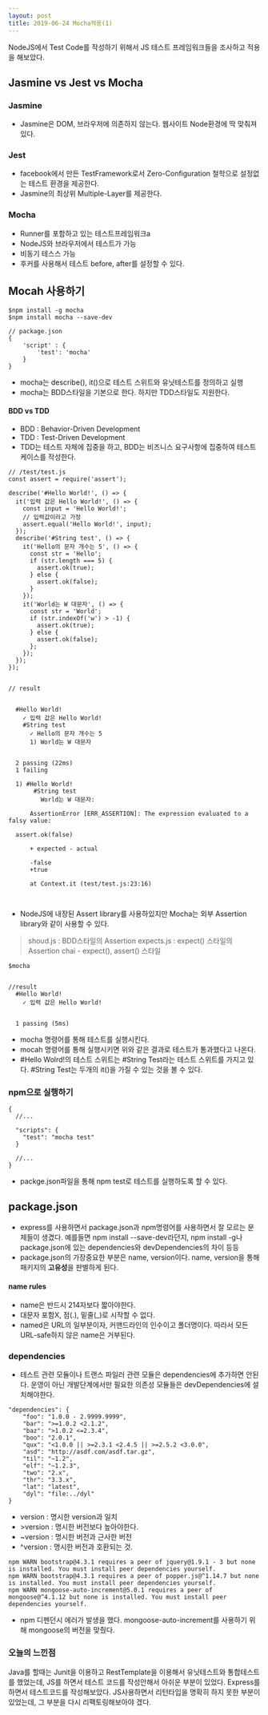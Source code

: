 ```yaml
---
layout: post
title: 2019-06-24 Mocha적용(1)
---
```


NodeJS에서 Test Code를 작성하기 위해서 JS 테스트 프레임워크들을 조사하고 적용을 해보았다.

## Jasmine vs Jest vs Mocha

### Jasmine
- Jasmine은 DOM, 브라우저에 의존하지 않는다. 웹사이트 Node환경에 딱 맞춰져 있다.


### Jest

- facebook에서 만든 TestFramework로서 Zero-Configuration 철학으로 설정없는 테스트 환경을 제공한다.
- Jasmine의 최상위 Multiple-Layer를 제공한다.



### Mocha

- Runner를 포함하고 있는 테스트프레임워크a
- NodeJS와 브라우저에서 테스트가 가능
- 비동기 테스스 가능
- 후커를 사용해서 테스트 before, after를 설정할 수 있다.




## Mocah 사용하기

```
$npm install -g mocha
$npm install mocha --save-dev

// package.json
{
	'script' : {
    	'test': 'mocha'
    }
}
```
- mocha는 describe(), it()으로 테스트 스위트와 유닛테스트를 정의하고 실행
- mocha는 BDD스타일을 기본으로 한다. 하지만 TDD스타일도 지원한다.

#### BDD vs TDD

- BDD : Behavior-Driven Development
- TDD : Test-Driven Development
- TDD는 테스트 자체에 집중을 하고, BDD는 비즈니스 요구사항에 집중하여 테스트 케이스를 작성한다.


```
// /test/test.js
const assert = require('assert');

describe('#Hello World!', () => {
  it('입력 값은 Hello World!', () => {
    const input = 'Hello World!';
    // 입력값이라고 가정
    assert.equal('Hello World!', input);
  });
  describe('#String test', () => {
    it('Hello의 문자 개수는 5', () => {
      const str = 'Hello';
      if (str.length === 5) {
        assert.ok(true);
      } else {
        assert.ok(false);
      }
    });
    it('World는 W 대문자', () => {
      const str = 'World';
      if (str.indexOf('w') > -1) {
        assert.ok(true);
      } else {
        assert.ok(false);
      };
    });
  });
});


// result


  #Hello World!
    ✓ 입력 값은 Hello World!
    #String test
      ✓ Hello의 문자 개수는 5
      1) World는 W 대문자


  2 passing (22ms)
  1 failing

  1) #Hello World!
       #String test
         World는 W 대문자:

      AssertionError [ERR_ASSERTION]: The expression evaluated to a falsy value:

  assert.ok(false)

      + expected - actual

      -false
      +true

      at Context.it (test/test.js:23:16)



```
- NodeJS에 내장된 Assert library를 사용하있지만 Mocha는 외부 Assertion library와 같이 사용할 수 있다.

> shoud.js : BDD스타일의 Assertion
> expects.js : expect() 스타일의 Assertion
> chai - expect(), assert() 스타일

```
$mocha


//result
  #Hello World!
    ✓ 입력 값은 Hello World!


  1 passing (5ms)

```
- mocha 명령어를 통해 테스트를 실행시킨다.
- mocah 명령어를 통해 실행시키면 위와 같은 결과로 테스트가 통과했다고 나온다.
- #Hello Wolrd!의 테스트 스위트는 #String Test라는 테스트 스위트를 가지고 있다. #String Test는 두개의 it()을 가질 수 있는 것을 볼 수 있다.

### npm으로 실행하기

```
{
  //...

  "scripts": {
    "test": "mocha test"
  }

  //...
}
```

- packge.json파일을 통해 npm test로 테스트를 실행하도록 할 수 있다.



## package.json

- express를 사용하면서 package.json과 npm명령어를 사용하면서 잘 모르는 문제들이 생겼다. 예를들면 npm install --save-dev라던지, npm install -g나 package.json에 있는 dependencies와 devDependencies의 차이 등등
- package.json의 가장중요한 부분은 name, version이다. name, version을 통해 패키지의 **고유성**을 판별하게 된다.

#### name rules
- name은 반드시 214자보다 짧아야한다.
- 대문자 포함X, 점(.), 밑줄(_)로 시작할 수 없다.
- named은 URL의 일부분이자, 커맨드라인의 인수이고 폴더명이다. 따라서 모든 URL-safe하지 않은 name은 거부된다.

### dependencies

- 테스트 관련 모듈이나 트랜스 파일러 관련 모듈은 dependencies에 추가하면 안된다. 운영이 아닌 개발단계에서만 필요한 의존성 모듈들은 devDependencies에 설치해야한다.

```
"dependencies": {
    "foo": "1.0.0 - 2.9999.9999",
    "bar": ">=1.0.2 <2.1.2",
    "baz": ">1.0.2 <=2.3.4",
    "boo": "2.0.1",
    "qux": "<1.0.0 || >=2.3.1 <2.4.5 || >=2.5.2 <3.0.0",
    "asd": "http://asdf.com/asdf.tar.gz",
    "til": "~1.2",
    "elf": "~1.2.3",
    "two": "2.x",
    "thr": "3.3.x",
    "lat": "latest",
    "dyl": "file:../dyl"
}
```
- version : 명시한 version과 일치
- \>version : 명시한 버전보다 높아야한다.
- ~version : 명시한 버전과 근사한 버전
- ^version : 명시한 버전과 호환되는 것.


```
npm WARN bootstrap@4.3.1 requires a peer of jquery@1.9.1 - 3 but none is installed. You must install peer dependencies yourself.
npm WARN bootstrap@4.3.1 requires a peer of popper.js@^1.14.7 but none is installed. You must install peer dependencies yourself.
npm WARN mongoose-auto-increment@5.0.1 requires a peer of mongoose@^4.1.12 but none is installed. You must install peer dependencies yourself.

```
- npm 디펜던시 에러가 발생을 했다. mongoose-auto-increment를 사용하기 위해 mongoose의 버전을 맞췄다.


### 오늘의 느낀점

Java를 할때는 Junit을 이용하고 RestTemplate을 이용해서 유닛테스트와 통합테스트를 했었는데, JS를 하면서 테스트 코드를 작성안해서 아쉬운 부분이 있었다. Express를 하면서 테스트코드를 작성해보았다.
JS사용하면서 리턴타입을 명확히 하지 못한 부분이 있었는데, 그 부분을 다시 리팩토링해보아야 겠다.
